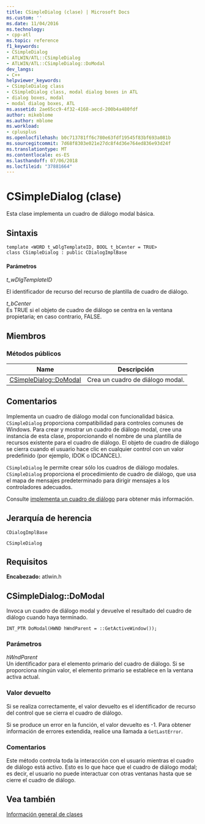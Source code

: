 ```yaml
---
title: CSimpleDialog (clase) | Microsoft Docs
ms.custom: ''
ms.date: 11/04/2016
ms.technology:
- cpp-atl
ms.topic: reference
f1_keywords:
- CSimpleDialog
- ATLWIN/ATL::CSimpleDialog
- ATLWIN/ATL::CSimpleDialog::DoModal
dev_langs:
- C++
helpviewer_keywords:
- CSimpleDialog class
- CSimpleDialog class, modal dialog boxes in ATL
- dialog boxes, modal
- modal dialog boxes, ATL
ms.assetid: 2ae65cc9-4f32-4168-aecd-200b4a480fdf
author: mikeblome
ms.author: mblome
ms.workload:
- cplusplus
ms.openlocfilehash: b0c713781ff6c780e63fdf19545f83bf693a081b
ms.sourcegitcommit: 7d68f8303e021e27dc8f4d36e764ed836e93d24f
ms.translationtype: MT
ms.contentlocale: es-ES
ms.lasthandoff: 07/06/2018
ms.locfileid: "37881664"
---
```

# <a name="csimpledialog-class"></a>CSimpleDialog (clase)
Esta clase implementa un cuadro de diálogo modal básica.  
  
## <a name="syntax"></a>Sintaxis  
  
```
template <WORD t_wDlgTemplateID, BOOL t_bCenter = TRUE>  
class CSimpleDialog : public CDialogImplBase
```  
  
#### <a name="parameters"></a>Parámetros  
 *t_wDlgTemplateID*  
  
 El identificador de recurso del recurso de plantilla de cuadro de diálogo.  
  
 *t_bCenter*  
 Es TRUE si el objeto de cuadro de diálogo se centra en la ventana propietaria; en caso contrario, FALSE.  
  
## <a name="members"></a>Miembros  
  
### <a name="public-methods"></a>Métodos públicos  
  
|Name|Descripción|  
|----------|-----------------|  
|[CSimpleDialog::DoModal](#domodal)|Crea un cuadro de diálogo modal.|  
  
## <a name="remarks"></a>Comentarios  
 Implementa un cuadro de diálogo modal con funcionalidad básica. `CSimpleDialog` proporciona compatibilidad para controles comunes de Windows. Para crear y mostrar un cuadro de diálogo modal, cree una instancia de esta clase, proporcionando el nombre de una plantilla de recursos existente para el cuadro de diálogo. El objeto de cuadro de diálogo se cierra cuando el usuario hace clic en cualquier control con un valor predefinido (por ejemplo, IDOK o IDCANCEL).  
  
 `CSimpleDialog` le permite crear sólo los cuadros de diálogo modales. `CSimpleDialog` proporciona el procedimiento de cuadro de diálogo, que usa el mapa de mensajes predeterminado para dirigir mensajes a los controladores adecuados.  
  
 Consulte [implementa un cuadro de diálogo](../../atl/implementing-a-dialog-box.md) para obtener más información.  
  
## <a name="inheritance-hierarchy"></a>Jerarquía de herencia  
 `CDialogImplBase`  
  
 `CSimpleDialog`  
  
## <a name="requirements"></a>Requisitos  
 **Encabezado:** atlwin.h  
  
##  <a name="domodal"></a>  CSimpleDialog::DoModal  
 Invoca un cuadro de diálogo modal y devuelve el resultado del cuadro de diálogo cuando haya terminado.  
  
```
INT_PTR DoModal(HWND hWndParent = ::GetActiveWindow());
```  
  
### <a name="parameters"></a>Parámetros  
 *hWndParent*  
 Un identificador para el elemento primario del cuadro de diálogo. Si se proporciona ningún valor, el elemento primario se establece en la ventana activa actual.  
  
### <a name="return-value"></a>Valor devuelto  
 Si se realiza correctamente, el valor devuelto es el identificador de recurso del control que se cierra el cuadro de diálogo.  
  
 Si se produce un error en la función, el valor devuelto es -1. Para obtener información de errores extendida, realice una llamada a `GetLastError`.  
  
### <a name="remarks"></a>Comentarios  
 Este método controla toda la interacción con el usuario mientras el cuadro de diálogo está activo. Esto es lo que hace que el cuadro de diálogo modal; es decir, el usuario no puede interactuar con otras ventanas hasta que se cierre el cuadro de diálogo.  
  
## <a name="see-also"></a>Vea también  
 [Información general de clases](../../atl/atl-class-overview.md)
